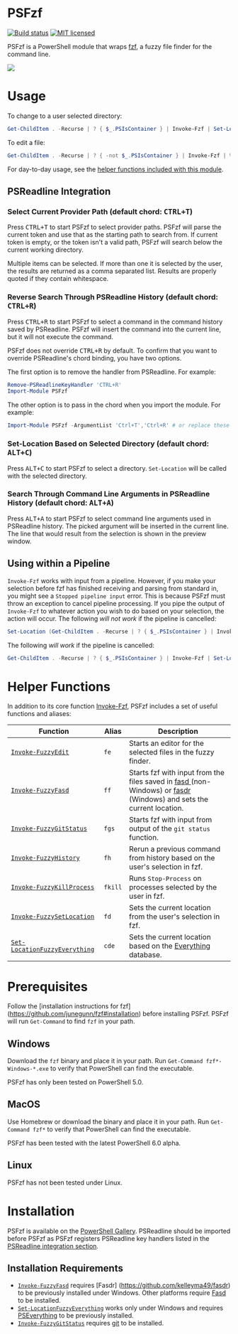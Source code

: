 # PSFzf
[![Build status](https://ci.appveyor.com/api/projects/status/ikihhqqlp46tm42x?svg=true)](https://ci.appveyor.com/project/kelleyma49/psfzf)
[![MIT licensed](https://img.shields.io/badge/license-MIT-blue.svg)](https://github.com/kelleyma49/PSFzf/blob/master/LICENSE)

PSFzf is a PowerShell module that wraps [fzf](https://github.com/junegunn/fzf), a fuzzy file finder for the command line.

![](https://raw.github.com/kelleyma49/PSFzf/master/docs/PSFzfExample.gif)

# Usage
To change to a user selected directory:

```powershell
Get-ChildItem . -Recurse | ? { $_.PSIsContainer } | Invoke-Fzf | Set-Location
```

To edit a file:

```powershell
Get-ChildItem . -Recurse | ? { -not $_.PSIsContainer } | Invoke-Fzf | % { notepad $_ }
```

For day-to-day usage, see the [helper functions included with this module](https://github.com/kelleyma49/PSFzf#helper-functions).

## PSReadline Integration
### Select Current Provider Path (default chord: <kbd>CTRL+T</kbd>) 
Press <kbd>CTRL+T</kbd> to start PSFzf to select provider paths.  PSFzf will parse the current token and use that as the starting path to search from.  If current token is empty, or the token isn't a valid path, PSFzf will search below the current working directory.  

Multiple items can be selected.  If more than one it is selected by the user, the results are returned as a comma separated list.  Results are properly quoted if they contain whitespace.

### Reverse Search Through PSReadline History (default chord: <kbd>CTRL+R</kbd>)

Press <kbd>CTRL+R</kbd> to start PSFzf to select a command in the command history saved by PSReadline.  PSFzf will insert the command into the current line, but it will not execute the command.

PSFzf does not override <kbd>CTRL+R</kbd> by default.  To confirm that you want to override PSReadline's chord binding, you have two options.

The first option is to remove the handler from PSReadline.  For example:

```powershell
Remove-PSReadlineKeyHandler 'CTRL+R'
Import-Module PSFzf
```

The other option is to pass in the chord when you import the module.  For example:

```powershell
Import-Module PSFzf -ArgumentList 'Ctrl+T','Ctrl+R' # or replace these strings with your preferred bindings
``` 
### Set-Location Based on Selected Directory (default chord: <kbd>ALT+C</kbd>)

Press <kbd>ALT+C</kbd> to start PSFzf to select a directory.  `Set-Location` will be called with the selected directory.

### Search Through Command Line Arguments in PSReadline History (default chord: <kbd>ALT+A</kbd>)

Press <kbd>ALT+A</kbd> to start PSFzf to select command line arguments used in PSReadline history.  The picked argument will be inserted in the current line.  The line that would result from the selection is shown in the preview window.

## Using within a Pipeline
`Invoke-Fzf` works with input from a pipeline.  However, if you make your selection before fzf has finished receiving and parsing from standard in, you might see a ```Stopped pipeline input``` error.  This is because PSFzf must throw an exception to cancel pipeline processing.  If you pipe the output of `Invoke-Fzf` to whatever action you wish to do based on your selection, the action will occur.  The following *will not work* if the pipeline is cancelled:

```powershell
Set-Location (Get-ChildItem . -Recurse | ? { $_.PSIsContainer } | Invoke-Fzf)
```

The following *will work* if the pipeline is cancelled:

```powershell
Get-ChildItem . -Recurse | ? { $_.PSIsContainer } | Invoke-Fzf | Set-Location
```

# Helper Functions
In addition to its core function [Invoke-Fzf](docs/Invoke-Fzf.md), PSFzf includes a set of useful functions and aliases:


| Function                                                             | Alias      | Description
| ---------------------------------------------------------------------| ---------- | ---------------------------------------------------------------------------------------------------------------------------------------------------------------------------------------- |
| [`Invoke-FuzzyEdit`](docs/Invoke-FuzzyEdit.md)                       | `fe`       | Starts an editor for the selected files in the fuzzy finder.
| [`Invoke-FuzzyFasd`](docs/Invoke-FuzzyFasd.md)                       | `ff`       | Starts fzf with input from the files saved in [fasd ](https://github.com/clvv/fasd)(non-Windows) or [fasdr](https://github.com/kelleyma49/fasdr) (Windows) and sets the current location.
| [`Invoke-FuzzyGitStatus`](docs/Invoke-FuzzyGitStatus.md)             | `fgs`      |  Starts fzf with input from output of the `git status` function.
| [`Invoke-FuzzyHistory`](docs/Invoke-FuzzyHistory.md)                 | `fh`       | Rerun a previous command from history based on the user's selection in fzf.
| [`Invoke-FuzzyKillProcess`](docs/Invoke-FuzzyKillProcess.md)         | `fkill`    | Runs `Stop-Process` on processes selected by the user in fzf.
| [`Invoke-FuzzySetLocation`](docs/Invoke-FuzzySetLocation.md)         | `fd`       | Sets the current location from the user's selection in fzf.
| [`Set-LocationFuzzyEverything`](docs/Set-LocationFuzzyEverything.md) | `cde`      | Sets the current location based on the [Everything](https://www.voidtools.com/) database.

# Prerequisites
Follow the [installation instructions for fzf] (https://github.com/junegunn/fzf#installation) before installing PSFzf.  PSFzf will run `Get-Command` to find `fzf` in your path.  

## Windows
Download the `fzf` binary and place it in your path.  Run `Get-Command fzf*-Windows-*.exe` to verify that PowerShell can find the executable.

PSFzf has only been tested on PowerShell 5.0.

## MacOS
Use Homebrew or download the binary and place it in your path.  Run `Get-Command fzf*` to verify that PowerShell can find the executable.

PSFzf has been tested with the latest PowerShell 6.0 alpha.

## Linux
PSFzf has not been tested under Linux.

# Installation
PSFzf is available on the [PowerShell Gallery](https://www.powershellgallery.com/packages/PSFzf).  PSReadline should be imported before PSFzf as PSFzf registers PSReadline key handlers listed in the [PSReadline integration section](https://github.com/kelleyma49/PSFzf#psreadline-integration).

## Installation Requirements
* [`Invoke-FuzzyFasd`](docs/Invoke-FuzzyFasd.md) requires [Fasdr] (https://github.com/kelleyma49/fasdr) to be previously installed under Windows.  Other platforms require [Fasd](https://github.com/clvv/fasd) to be installed.
* [`Set-LocationFuzzyEverything`](docs/Set-LocationFuzzyEverything.md) works only under Windows and requires [PSEverything](https://www.powershellgallery.com/packages/PSEverything) to be previously installed.
* [`Invoke-FuzzyGitStatus`](docs/Invoke-FuzzyGitStatus.md) requires [git](https://git-scm.com/) to be installed.
